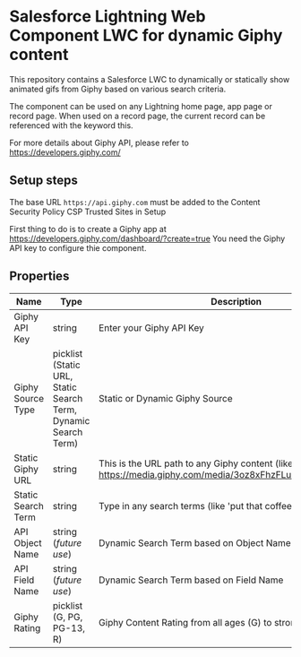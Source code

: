 # Salesforce Lightning Web Component LWC for dynamic Giphy content
This repository contains a Salesforce LWC to dynamically or statically show animated gifs from Giphy based on various search criteria.

The component can be used on any Lightning home page, app page or record page.
When used on a record page, the current record can be referenced with the keyword this.

For more details about Giphy API, please refer to https://developers.giphy.com/

## Setup steps
The base URL `https://api.giphy.com` must be added to the Content Security Policy CSP Trusted Sites in Setup

First thing to do is to create a Giphy app at https://developers.giphy.com/dashboard/?create=true
You need the Giphy API key to configure thie component.

## Properties
|Name|Type|Description|
|---|---|---|
|Giphy API Key|string|Enter your Giphy API Key|
|Giphy Source Type|picklist (Static URL, Static Search Term, Dynamic Search Term)|Static or Dynamic Giphy Source|
|Static Giphy URL|string|This is the URL path to any Giphy content (like https://media.giphy.com/media/3oz8xFhzFLuJ1SZo8o/giphy.gif)|
|Static Search Term|string|Type in any search terms (like 'put that coffee down')|
|API Object Name|string (*future use*)|Dynamic Search Term based on Object Name|
|API Field Name|string (*future use*)|Dynamic Search Term based on Field Name|
|Giphy Rating|picklist (G, PG, PG-13, R)|Giphy Content Rating from all ages (G) to strong language (R)|
